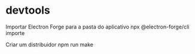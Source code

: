 # devtools

Importar Electron Forge para a pasta do aplicativo
npx @electron-forge/cli importe

Criar um distribuidor
npm run make
